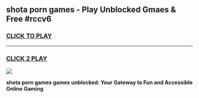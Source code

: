 
## shota porn games - Play Unblocked Gmaes & Free #rccv6
<h3>
<a href="https://premium.freeplayer.one?title=shota_porn_games&ref=03M">CLICK TO PLAY</a></h3>
<hr>

<h3>
<a href="https://premium.freeplayer.one?title=shota_porn_games&ref=03M">CLICK 2 PLAY</a>
  
</h3>

<a href="https://premium.freeplayer.one?title=shota_porn_games&ref=03M"><img src="https://clearcache.store/games.png"></a>


**shota porn games games unblocked: Your Gateway to Fun and Accessible Online Gaming**
